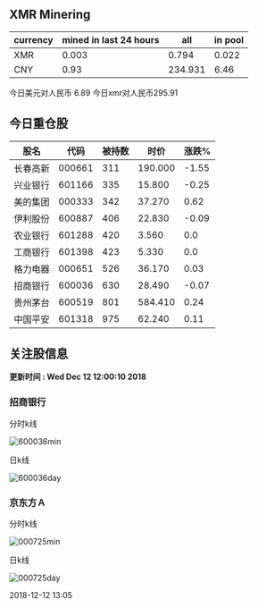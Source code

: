 ## XMR Minering

|currency|mined in last 24 hours|all|in pool|
|---|---|---|---|
|XMR|0.003|0.794|0.022|
|CNY|0.93|234.931|6.46|

今日美元对人民币 6.89	今日xmr对人民币295.91


## 今日重仓股 

|股名|代码|被持数|时价|涨跌%|
|---|---|---|---|---|
|长春高新|000661|311|190.000|-1.55|
|兴业银行|601166|335|15.800|-0.25|
|美的集团|000333|342|37.270|0.62|
|伊利股份|600887|406|22.830|-0.09|
|农业银行|601288|420|3.560|0.0|
|工商银行|601398|423|5.330|0.0|
|格力电器|000651|526|36.170|0.03|
|招商银行|600036|630|28.490|-0.07|
|贵州茅台|600519|801|584.410|0.24|
|中国平安|601318|975|62.240|0.11|

## 关注股信息
**更新时间 : Wed Dec 12 12:00:10 2018**
### 招商银行 
分时k线

![600036min](http://image.sinajs.cn/newchart/min/n/sh600036.gif)

日k线

![600036day](http://image.sinajs.cn/newchart/daily/n/sh600036.gif)

### 京东方Ａ 
分时k线

![000725min](http://image.sinajs.cn/newchart/min/n/sz000725.gif)

日k线

![000725day](http://image.sinajs.cn/newchart/daily/n/sz000725.gif)

2018-12-12 13:05